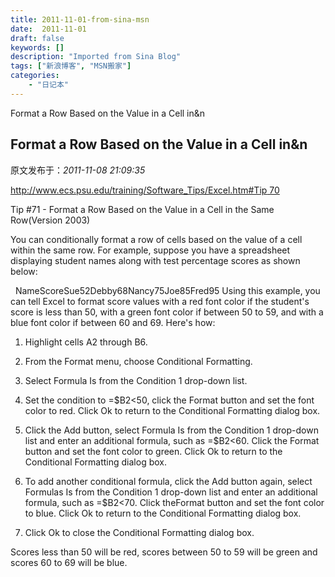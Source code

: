```yaml
---
title: 2011-11-01-from-sina-msn
date:  2011-11-01
draft: false
keywords: []
description: "Imported from Sina Blog"
tags: ["新浪博客", "MSN搬家"]
categories: 
    - "日记本"
---
```

Format a Row Based on the Value in a Cell in&n
## Format a Row Based on the Value in a Cell in&n

 原文发布于：*2011-11-08 21:09:35*

[http://www.ecs.psu.edu/training/Software_Tips/Excel.htm#Tip
70](http://www.ecs.psu.edu/training/Software_Tips/Excel.htm#Tip%2070)

Tip #71 - Format a Row Based on the Value in a Cell in the Same
Row(Version 2003)

You can conditionally format a row of cells based on the value
of a cell within the same row. For example, suppose you have a
spreadsheet displaying student names along with test percentage
scores as shown below:

&#160;
NameScoreSue52Debby68Nancy75Joe85Fred95
Using this example, you can tell Excel to format score values
with a red font color if the student's score is less than 50, with
a green font color if between 50 to 59, and with a blue font color
if between 60 and 69. Here's how:

1. Highlight cells A2 through B6.

2. From the Format menu, choose Conditional
Formatting.

3. Select Formula Is from the Condition 1 drop-down
list.

4. Set the condition to =$B2<50, click the
Format button and set the font color to red. Click
Ok to return to the Conditional Formatting dialog box.

5. Click the Add button, select Formula Is from
the Condition 1 drop-down list and enter an additional formula,
such as =$B2<60. Click the Format
button and set the font color to green. Click Ok
to return to the Conditional Formatting dialog box.

6. To add another conditional formula, click the Add
button again, select Formulas Is from the Condition 1
drop-down list and enter an additional formula, such as
=$B2<70. Click theFormat button and
set the font color to blue. Click Ok to return to the
Conditional Formatting dialog box.

5. Click Ok to close the Conditional Formatting dialog
box.

Scores less than 50 will be red, scores between 50 to 59 will be
green and scores 60 to 69 will be blue.



